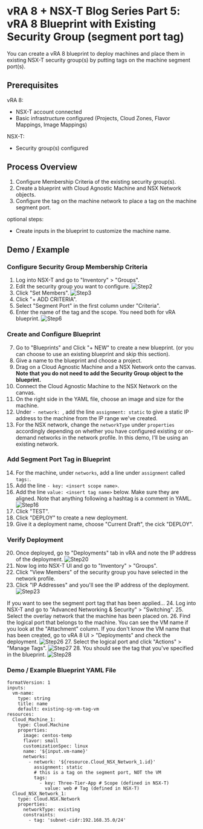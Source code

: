 # vRA 8 + NSX-T Blog Series Part 5: vRA 8 Blueprint with Existing Security Group (segment port tag)



You can create a vRA 8 blueprint to deploy machines and place them in existing NSX-T security group(s) by putting tags on the machine segment port(s).


## Prerequisites
vRA 8:
* NSX-T account connected
* Basic infrastructure configured (Projects, Cloud Zones, Flavor Mappings, Image Mappings)

NSX-T:
* Security group(s) configured


## Process Overview
1. Configure Membership Criteria of the existing security group(s).
2. Create a blueprint with Cloud Agnostic Machine and NSX Network objects.
3. Configure the tag on the machine network to place a tag on the machine segment port.

optional steps:
* Create inputs in the blueprint to customize the machine name.


## Demo / Example

### Configure Security Group Membership Criteria
1. Log into NSX-T and go to "Inventory" > "Groups".
2. Edit the security group you want to configure. 
![Step2](step2.png)
3. Click "Set Members".
![Step3](step3.png)
4. Click "+ ADD CRITERIA".
5. Select "Segment Port" in the first column under "Criteria".
6. Enter the name of the tag and the scope. You need both for vRA blueprint.
![Step6](step6.png)

### Create and Configure Blueprint
7. Go to "Blueprints" and Click "+ NEW" to create a new blueprint. (or you can choose to use an existing blueprint and skip this section).
8. Give a name to the blueprint and choose a project.
9. Drag on a Cloud Agnostic Machine and a NSX Network onto the canvas. <b>Note that you do not need to add the Security Group object to the blueprint.</b>
10. Connect the Cloud Agnostic Machine to the NSX Network on the canvas. 
11. On the right side in the YAML file, choose an image and size for the machine. 
12. Under `- network: `, add the line `assignment: static` to give a static IP address to the machine from the IP range we've created.
13. For the NSX network, change the `networkType` under `properties` accordingly depending on whether you have configured existing or on-demand networks in the network profile. In this demo, I'll be using an existing network. 

### Add Segment Port Tag in Blueprint
14. For the machine, under `networks`, add a line under `assignment` called `tags:`.
15. Add the line `- key: <insert scope name>`.
16. Add the line `value: <insert tag name>` below. Make sure they are aligned.
Note that anything following a hashtag is a comment in YAML.
![Step16](step16.png)
17. Click "TEST".
18. Click "DEPLOY" to create a new deployment.
19. Give it a deployment name, choose "Current Draft", the cick "DEPLOY".

### Verify Deployment
20. Once deployed, go to "Deployments" tab in vRA and note the IP address of the deployment.
![Step20](step20.png)
21. Now log into NSX-T UI and go to "Inventory" > "Groups".
22. Click "View Members" of the security group you have selected in the network profile.
23. Click "IP Addresses" and you'll see the IP address of the deployment. 
![Step23](step23.png)

If you want to see the segment port tag that has been applied...
24. Log into NSX-T and go to "Advanced Networking & Security" > "Switching".
25. Select the overlay network that the machine has been placed on.
26. Find the logical port that belongs to the machine. You can see the VM name if you look at the "Attachment" column. If you don't know the VM name that has been created, go to vRA 8 UI > "Deployments" and check the deployment.
![Step26](step26.png)
27. Select the logical port and click "Actions" > "Manage Tags".
![Step27](step27.png)
28. You should see the tag that you've specified in the blueprint.
![Step28](step28.png)

### Demo / Example Blueprint YAML File
```
formatVersion: 1
inputs:
  vm-name:
    type: string
    title: name
    default: existing-sg-vm-tag-vm
resources:
  Cloud_Machine_1:
    type: Cloud.Machine
    properties:
      image: centos-temp
      flavor: small
      customizationSpec: linux
      name: '${input.vm-name}'
      networks:
        - network: '${resource.Cloud_NSX_Network_1.id}'
          assignment: static
          # this is a tag on the segment port, NOT the VM
          tags:
            - key: Three-Tier-App # Scope (defined in NSX-T)
              value: web # Tag (defined in NSX-T)
  Cloud_NSX_Network_1:
    type: Cloud.NSX.Network
    properties:
      networkType: existing
      constraints:
        - tag: 'subnet-cidr:192.168.35.0/24'
```

